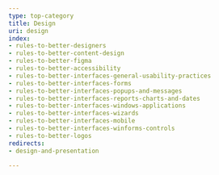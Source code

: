 ```yaml
---
type: top-category
title: Design
uri: design
index:
- rules-to-better-designers
- rules-to-better-content-design
- rules-to-better-figma
- rules-to-better-accessibility
- rules-to-better-interfaces-general-usability-practices
- rules-to-better-interfaces-forms
- rules-to-better-interfaces-popups-and-messages
- rules-to-better-interfaces-reports-charts-and-dates
- rules-to-better-interfaces-windows-applications
- rules-to-better-interfaces-wizards
- rules-to-better-interfaces-mobile
- rules-to-better-interfaces-winforms-controls
- rules-to-better-logos
redirects:
- design-and-presentation

---
```


